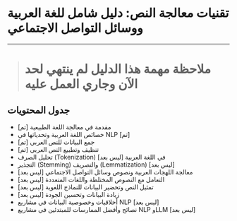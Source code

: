 # تقنيات معالجة النص: دليل شامل للغة العربية ووسائل التواصل الاجتماعي
---
># ملاحظة مهمة هذا الدليل لم ينتهي لحد الآن وجاري العمل عليه

## جدول المحتويات

- مقدمة في معالجة اللغة الطبيعية [تم]
- خصائص اللغة العربية وتحدياتها في NLP [تم]
- جمع البيانات للنص العربي [تم]
- تنظيف وتطبيع النص العربي [تم]
- تحليل الصرف (Tokenization) في اللغة العربية [ليس بعد]
- التجذير (Stemming) والتصريف (Lemmatization) [ليس بعد]
- معالجة اللهجات العربية ونصوص وسائل التواصل الاجتماعي [ليس بعد]
- التعامل مع النصوص المختلطة واللغات المتعددة [ليس بعد]
- تمثيل النص وتحضير البيانات للنماذج اللغوية [ليس بعد]
- زيادة البيانات وتحسين الجودة [ليس بعد]
- أخلاقيات وخصوصية البيانات في مشاريع NLP [ليس بعد]
- نصائح وأفضل الممارسات للمبتدئين في مشاريع NLP وLLM [ليس بعد]
